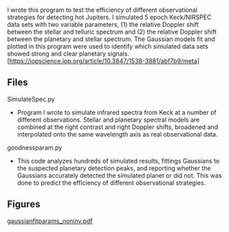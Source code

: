 I wrote this program to test the efficiency of different observational strategies for detecting hot Jupiters. I simulated 5 epoch Keck/NIRSPEC data sets with two variable parameters, (1) the relative Doppler shift between the stellar and telluric spectrum and (2) the relative Doppler shift between the planetary and stellar spectrum. The Gaussian models fit and plotted in this program were used to identify which simulated data sets showed strong and clear planetary signals.
[https://iopscience.iop.org/article/10.3847/1538-3881/abf7b9/meta]



## Files 
SimulateSpec.py
  * Program I wrote to simulate infrared spectra from Keck at a number of different observations. Stellar and planetary spectral models are combined at the right contrast and right Doppler shifts, broadened and interpolated onto the same wavelength axis as real observational data.

goodnessparam.py
  * This code analyzes hundreds of simulated results, fittings Gaussians to the suspected planetary detection peaks, and reporting whether the Gaussians accurately detected the simulated planet or did not. This was done to predict the efficiency of different observational strategies. 


## Figures
[gaussianfitparams_noninv.pdf](https://github.com/cbuzard/ScienceProjects/files/10833907/gaussianfitparams_noninv.pdf)
